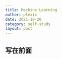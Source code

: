 ```yaml
---
title: Machine Learning
author: plexix
date: 2021-10-20
category: self-study
layout: post
---
```


## 写在前面

